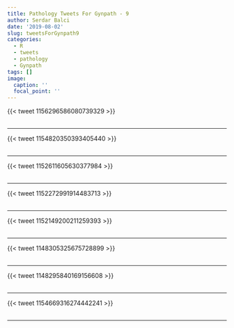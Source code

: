 ```yaml
---
title: Pathology Tweets For Gynpath - 9
author: Serdar Balci
date: '2019-08-02'
slug: tweetsForGynpath9
categories:
  - R
  - tweets
  - pathology
  - Gynpath
tags: []
image:
  caption: ''
  focal_point: ''
---
```



{{< tweet 1156296586080739329 >}}
<br>
<br>
<hr>
{{< tweet 1154820350393405440 >}}
<br>
<br>
<hr>
{{< tweet 1152611605630377984 >}}
<br>
<br>
<hr>
{{< tweet 1152272991914483713 >}}
<br>
<br>
<hr>
{{< tweet 1152149200211259393 >}}
<br>
<br>
<hr>
{{< tweet 1148305325675728899 >}}
<br>
<br>
<hr>
{{< tweet 1148295840169156608 >}}
<br>
<br>
<hr>
{{< tweet 1154669316274442241 >}}
<br>
<br>
<hr>
